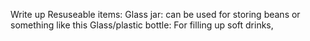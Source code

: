 Write up
Resuseable items: 
Glass jar: can be used for storing beans or something like this
Glass/plastic bottle: For filling up soft drinks,
